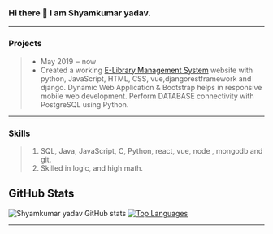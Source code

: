 ### Hi there 👋 I am Shyamkumar yadav.

 
---
### Projects
> * May 2019 ‒ now  
> * Created a working [E-Library Management System](../../../e-library-management-system) website with python, JavaScript, HTML, CSS, vue,djangorestframework and django. Dynamic Web Application & Bootstrap helps in responsive mobile web development. Perform DATABASE connectivity with PostgreSQL using Python.   

---
### Skills  
> 1. SQL, Java, JavaScript, C, Python, react, vue, node , mongodb and git.  
> 2. Skilled in logic, and high math.  


## GitHub Stats

![Shyamkumar yadav GitHub stats](https://github-readme-stats.vercel.app/api?username=shyamkumaryadav&show_icons=&private_count=true)
[![Top Languages](https://github-readme-stats.vercel.app/api/top-langs/?username=shyamkumaryadav&layout=compact)]()

<hr>
